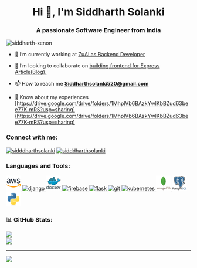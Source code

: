 <h1 align="center">Hi 👋, I'm Siddharth Solanki</h1>
<h3 align="center">A passionate Software Engineer from India</h3>

<p align="left"> <img src="https://komarev.com/ghpvc/?username=siddharth-xenon&label=Profile%20views&color=0e75b6&style=flat" alt="siddharth-xenon" /> </p>

- 🔭 I’m currently working at [ZuAi as Backend Developer](https://www.zuapp.co/)

- 👯 I’m looking to collaborate on [building frontend for Express Article(Blog).](https://github.com/Siddharth-Xenon/ExpressArticle)

- 📫 How to reach me **Siddharthsolanki520@gmail.com**

- 📄 Know about my experiences [https://drive.google.com/drive/folders/1MhplVb6BAzkYwlKbBZud63bee77K-mRS?usp=sharing](https://drive.google.com/drive/folders/1MhplVb6BAzkYwlKbBZud63bee77K-mRS?usp=sharing)

<h3 align="left">Connect with me:</h3>
<p align="left">
<a href="https://linkedin.com/in/sidddharthsolanki" target="blank"><img align="center" src="https://raw.githubusercontent.com/rahuldkjain/github-profile-readme-generator/master/src/images/icons/Social/linked-in-alt.svg" alt="sidddharthsolanki" height="30" width="40" /></a>
<a href="https://www.leetcode.com/sidddharthsolanki" target="blank"><img align="center" src="https://raw.githubusercontent.com/rahuldkjain/github-profile-readme-generator/master/src/images/icons/Social/leet-code.svg" alt="sidddharthsolanki" height="30" width="40" /></a>
</p>

<h3 align="left">Languages and Tools:</h3>
<p align="left"> <a href="https://aws.amazon.com" target="_blank" rel="noreferrer"> <img src="https://raw.githubusercontent.com/devicons/devicon/master/icons/amazonwebservices/amazonwebservices-original-wordmark.svg" alt="aws" width="40" height="40"/> </a> <a href="https://www.djangoproject.com/" target="_blank" rel="noreferrer"> <img src="https://cdn.worldvectorlogo.com/logos/django.svg" alt="django" width="40" height="40"/> </a> <a href="https://www.docker.com/" target="_blank" rel="noreferrer"> <img src="https://raw.githubusercontent.com/devicons/devicon/master/icons/docker/docker-original-wordmark.svg" alt="docker" width="40" height="40"/> </a> <a href="https://firebase.google.com/" target="_blank" rel="noreferrer"> <img src="https://www.vectorlogo.zone/logos/firebase/firebase-icon.svg" alt="firebase" width="40" height="40"/> </a> <a href="https://flask.palletsprojects.com/" target="_blank" rel="noreferrer"> <img src="https://www.vectorlogo.zone/logos/pocoo_flask/pocoo_flask-icon.svg" alt="flask" width="40" height="40"/> </a> <a href="https://git-scm.com/" target="_blank" rel="noreferrer"> <img src="https://www.vectorlogo.zone/logos/git-scm/git-scm-icon.svg" alt="git" width="40" height="40"/> </a> <a href="https://kubernetes.io" target="_blank" rel="noreferrer"> <img src="https://www.vectorlogo.zone/logos/kubernetes/kubernetes-icon.svg" alt="kubernetes" width="40" height="40"/> </a> <a href="https://www.mongodb.com/" target="_blank" rel="noreferrer"> <img src="https://raw.githubusercontent.com/devicons/devicon/master/icons/mongodb/mongodb-original-wordmark.svg" alt="mongodb" width="40" height="40"/> </a> <a href="https://www.postgresql.org" target="_blank" rel="noreferrer"> <img src="https://raw.githubusercontent.com/devicons/devicon/master/icons/postgresql/postgresql-original-wordmark.svg" alt="postgresql" width="40" height="40"/> </a> <a href="https://www.python.org" target="_blank" rel="noreferrer"> <img src="https://raw.githubusercontent.com/devicons/devicon/master/icons/python/python-original.svg" alt="python" width="40" height="40"/> </a> </p>



<h3>📊 GitHub Stats: </h3>

![](https://github-readme-streak-stats.herokuapp.com/?user=Siddharth-Xenon&theme=chartreuse-dark&hide_border=false)<br/>
![](https://github-readme-stats.vercel.app/api/top-langs/?username=Siddharth-Xenon&theme=chartreuse-dark&hide_border=false&include_all_commits=true&count_private=true&layout=compact)



---
[![](https://visitcount.itsvg.in/api?id=Siddharth-Xenon&icon=0&color=12)](https://visitcount.itsvg.in)

<!-- Proudly created with GPRM ( https://gprm.itsvg.in ) -->
